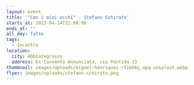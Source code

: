 ```yaml
---
layout: event
title: '"Con i miei occhi" - Stefano Schirato'
starts_at: 2023-04-14T21:00:00
ends_at: ""
all_day: false
tags:
  - Incontro
location:
  city: Abbiategrasso
  address: Ex Convento Annunciata, via Pontida 22
thumbnail: images/uploads/miguel-henriques-rfibk6y_upq-unsplash.webp
flyer: images/uploads/stefano-schirato.png
---
```

